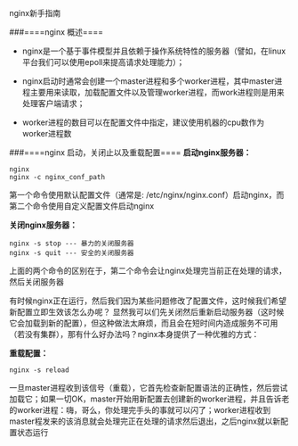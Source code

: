 nginx新手指南

###====nginx 概述====

 * nginx是一个基于事件模型并且依赖于操作系统特性的服务器（譬如，在linux平台我们可以使用epoll来提高请求处理能力）；
 
 * nginx启动时通常会创建一个master进程和多个worker进程，其中master进程主要用来读取，加载配置文件以及管理worker进程，而work进程则是用来处理客户端请求；  

 * worker进程的数目可以在配置文件中指定，建议使用机器的cpu数作为worker进程数
  
  


###====nginx 启动，关闭止以及重载配置====
**启动nginx服务器：**

    nginx     
    nginx -c nginx_conf_path

第一个命令使用默认配置文件（通常是: /etc/nginx/nginx.conf）启动nginx，而第二个命令使用自定义配置文件启动nginx  

**关闭nginx服务器：**

    nginx -s stop --- 暴力的关闭服务器
    nginx -s quit --- 安全的关闭服务器

上面的两个命令的区别在于，第二个命令会让nginx处理完当前正在处理的请求，然后关闭服务器

有时候nginx正在运行，然后我们因为某些问题修改了配置文件，这时候我们希望新配置立即生效该怎么办呢？ 显然我可以们先关闭然后重新启动服务器（这时候它会加载到新的配置），但这种做法太麻烦，而且会在短时间内造成服务不可用（若没有集群），那有什么好办法吗？nginx本身提供了一种优雅的方式：

**重载配置：**

    nginx -s reload
    
一旦master进程收到该信号（重载），它首先检查新配置语法的正确性，然后尝试加载它；如果一切OK，master开始用新配置去创建新的worker进程，并且告诉老的worker进程：嗨，哥么，你处理完手头的事就可以闪了；worker进程收到master程发来的该消息就会处理完正在处理的请求然后退出，之后nginx就以新配置状态运行








